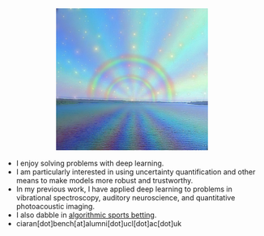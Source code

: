 <div align="center">
  <img src="readme.jpg" width="300">
</div>

<ul>
<li>I enjoy solving problems with deep learning.</li>
<li>I am particularly interested in using uncertainty quantification and other means to make models more robust and trustworthy.</li>
<li>In my previous work, I have applied deep learning to problems in vibrational spectroscopy, auditory neuroscience, and quantitative photoacoustic imaging.</li>
<li> I also dabble in <a href="ufc-fight-predictor.com">algorithmic sports betting</a>.</li>
<li>ciaran[dot]bench[at]alumni[dot]ucl[dot]ac[dot]uk</li>
</ul>



